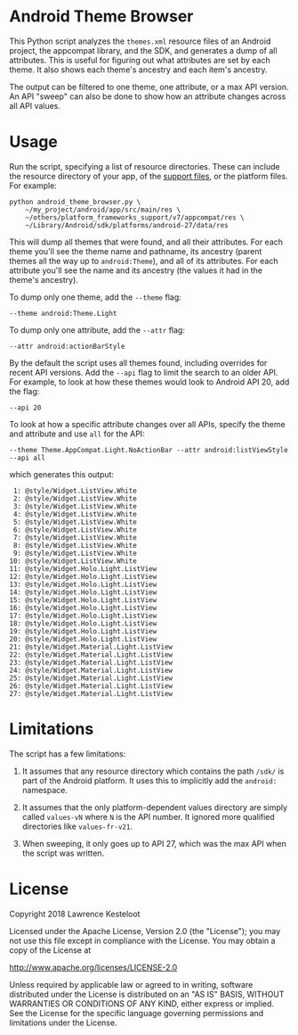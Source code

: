 
# Android Theme Browser

This Python script analyzes the `themes.xml` resource files of
an Android project, the appcompat library, and the SDK, and generates
a dump of all attributes. This is useful for figuring out what
attributes are set by each theme. It also shows each theme's
ancestry and each item's ancestry.

The output can be filtered to one theme, one attribute, or
a max API version. An API "sweep" can also be done to show
how an attribute changes across all API values.

# Usage

Run the script, specifying a list of resource directories. These
can include the resource directory of your app, of the
[support files](https://github.com/aosp-mirror/platform_frameworks_support),
or the platform files. For example:

    python android_theme_browser.py \
        ~/my_project/android/app/src/main/res \
        ~/others/platform_frameworks_support/v7/appcompat/res \
        ~/Library/Android/sdk/platforms/android-27/data/res

This will dump all themes that were found, and all their attributes.
For each theme you'll see the theme name and pathname, its ancestry
(parent themes all the way up to `android:Theme`), and all of
its attributes. For each attribute you'll see the name and
its ancestry (the values it had in the theme's ancestry).

To dump only one theme, add the `--theme` flag:

    --theme android:Theme.Light

To dump only one attribute, add the `--attr` flag:

    --attr android:actionBarStyle

By the default the script uses all themes found, including
overrides for recent API versions. Add the `--api` flag to
limit the search to an older API. For example, to look at
how these themes would look to Android API 20, add the
flag:

    --api 20

To look at how a specific attribute changes over all APIs,
specify the theme and attribute and use `all` for the API:

    --theme Theme.AppCompat.Light.NoActionBar --attr android:listViewStyle --api all

which generates this output:

     1: @style/Widget.ListView.White
     2: @style/Widget.ListView.White
     3: @style/Widget.ListView.White
     4: @style/Widget.ListView.White
     5: @style/Widget.ListView.White
     6: @style/Widget.ListView.White
     7: @style/Widget.ListView.White
     8: @style/Widget.ListView.White
     9: @style/Widget.ListView.White
    10: @style/Widget.ListView.White
    11: @style/Widget.Holo.Light.ListView
    12: @style/Widget.Holo.Light.ListView
    13: @style/Widget.Holo.Light.ListView
    14: @style/Widget.Holo.Light.ListView
    15: @style/Widget.Holo.Light.ListView
    16: @style/Widget.Holo.Light.ListView
    17: @style/Widget.Holo.Light.ListView
    18: @style/Widget.Holo.Light.ListView
    19: @style/Widget.Holo.Light.ListView
    20: @style/Widget.Holo.Light.ListView
    21: @style/Widget.Material.Light.ListView
    22: @style/Widget.Material.Light.ListView
    23: @style/Widget.Material.Light.ListView
    24: @style/Widget.Material.Light.ListView
    25: @style/Widget.Material.Light.ListView
    26: @style/Widget.Material.Light.ListView
    27: @style/Widget.Material.Light.ListView

# Limitations

The script has a few limitations:

1. It assumes that any resource directory which contains the path `/sdk/` is
part of the Android platform. It uses this to implicitly add the `android:`
namespace.

2. It assumes that the only platform-dependent values directory are simply
called `values-vN` where `N` is the API number. It ignored more qualified
directories like `values-fr-v21`.

3. When sweeping, it only goes up to API 27, which was the max API when
the script was written.

# License

Copyright 2018 Lawrence Kesteloot

Licensed under the Apache License, Version 2.0 (the "License");
you may not use this file except in compliance with the License.
You may obtain a copy of the License at

   http://www.apache.org/licenses/LICENSE-2.0

Unless required by applicable law or agreed to in writing, software
distributed under the License is distributed on an "AS IS" BASIS,
WITHOUT WARRANTIES OR CONDITIONS OF ANY KIND, either express or implied.
See the License for the specific language governing permissions and
limitations under the License.
